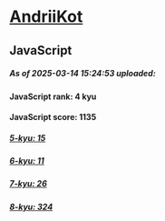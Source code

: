 # [AndriiKot](https://www.codewars.com/users/AndriiKot) 

## JavaScript

##### As of 2025-03-14 15:24:53 uploaded:

#### JavaScript rank: 4 kyu

#### JavaScript score: 1135

##### [5-kyu: 15](https://github.com/AndriiKot/JavaScript__CodeWars/tree/main/kyu-5)

##### [6-kyu: 11](https://github.com/AndriiKot/JavaScript__CodeWars/tree/main/kyu-6)

##### [7-kyu: 26](https://github.com/AndriiKot/JavaScript__CodeWars/tree/main/kyu-7)

##### [8-kyu: 324](https://github.com/AndriiKot/JavaScript__CodeWars/tree/main/kyu-8)

